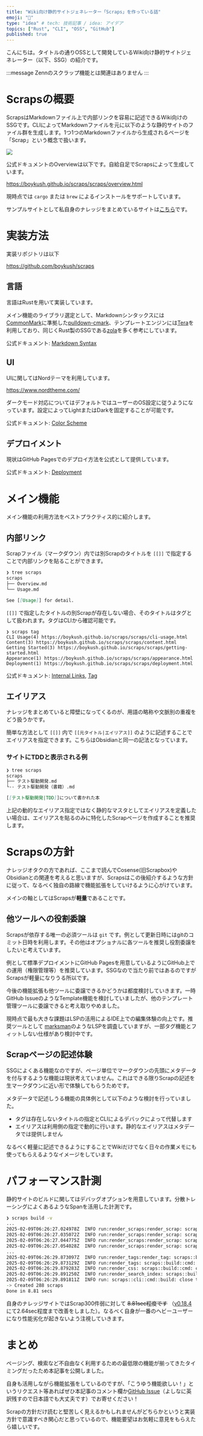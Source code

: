 ```yaml
---
title: "Wiki向け静的サイトジェネレーター「Scraps」を作っている話"
emoji: "📃"
type: "idea" # tech: 技術記事 / idea: アイデア
topics: ["Rust", "CLI", "OSS", "GitHub"]
published: true
---
```


こんにちは。タイトルの通りOSSとして開発しているWiki向け静的サイトジェネレーター（以下、SSG）の紹介です。

:::message
Zennのスクラップ機能とは関連はありません
:::

# Scrapsの概要

ScrapsはMarkdownファイル上で内部リンクを容易に記述できるWiki向けのSSGです。CLIによってMarkdownファイルを元に以下のような静的サイトのファイル群を生成します。1つ1つのMarkdownファイルから生成されるページを「Scrap」という概念で扱います。

![](https://github.com/boykush/scraps/blob/main/assets/dark_mode.png?raw=true)

公式ドキュメントのOverviewは以下です。自給自足でScrapsによって生成しています。

https://boykush.github.io/scraps/scraps/overview.html

現時点では `cargo` または `brew` によるインストールをサポートしています。

サンプルサイトとして私自身のナレッジをまとめているサイトは[こちら](https://boykush.github.io/wiki/)です。

# 実装方法

実装リポジトリは以下

https://github.com/boykush/scraps

## 言語

言語はRustを用いて実装しています。

メイン機能のライブラリ選定として、Markdownシンタックスには [CommonMark](https://commonmark.org/)に準拠した[pulldown-cmark](https://github.com/pulldown-cmark/pulldown-cmark#pulldown-cmark)、テンプレートエンジンには[Tera](https://github.com/Keats/tera)を利用しており、同じくRust製のSSGである[zola](https://github.com/getzola/zola)を多く参考にしています。

公式ドキュメント: [Markdown Syntax](https://boykush.github.io/scraps/scraps/markdown-syntax.html)

## UI
UIに関してはNordテーマを利用しています。

https://www.nordtheme.com/

ダークモード対応についてはデフォルトではユーザーのOS設定に従うようになっています。設定によってLightまたはDarkを固定することが可能です。

公式ドキュメント: [Color Scheme](https://boykush.github.io/scraps/scraps/color-scheme.html)

## デプロイメント
現状はGitHub Pagesでのデプロイ方法を公式として提供しています。

公式ドキュメント: [Deployment](https://boykush.github.io/scraps/scraps/github-pages.html)

# メイン機能
メイン機能の利用方法をベストプラクティス的に紹介します。

## 内部リンク

Scrapファイル（マークダウン）内では別Scrapのタイトルを `[[]]` で指定することで内部リンクを貼ることができます。

```zsh
❯ tree scraps
scraps
├── Overview.md
└── Usage.md
```

```md:Overview.md
See [[Usage]] for detail.
```

`[[]]` で指定したタイトルの別Scrapが存在しない場合、そのタイトルはタグとして扱われます。タグはCLIから確認可能です。

```
❯ scraps tag
CLI Usage(4) https://boykush.github.io/scraps/scraps/cli-usage.html
Content(3) https://boykush.github.io/scraps/scraps/content.html
Getting Started(3) https://boykush.github.io/scraps/scraps/getting-started.html
Appearance(1) https://boykush.github.io/scraps/scraps/appearance.html
Deployment(1) https://boykush.github.io/scraps/scraps/deployment.html
```

公式ドキュメント: [Internal Links](https://boykush.github.io/scraps/scraps/internal-links.html), [Tag](https://boykush.github.io/scraps/scraps/tag.html)

## エイリアス
ナレッジをまとめていると障壁になってくるのが、用語の略称や文脈別の重複をどう扱うかです。

簡単な方法として `[[]]` 内で `[[元タイトル|エイリアス]]` のように記述することでエイリアスを指定できます。こちらはObsidianと同一の記法となっています。

### サイトにTDDと表示される例

```zsh
❯ tree scraps
scraps
├── テスト駆動開発.md
└-- テスト駆動開発（書籍）.md
```

```md:テスト駆動開発（書籍）.md
[[テスト駆動開発|TDD]]について書かれた本
```

上記の動的なエイリアス指定ではなく静的なマスタとしてエイリアスを定義したい場合は、エイリアスを貼るのみに特化したScrapページを作成することを推奨します。

# Scrapsの方針
ナレッジオタクの方であれば、ここまで読んでCosense(旧Scrapbox)やObsidianとの関連を考えると思いますが、Scrapsはこの後紹介するような方針に従って、なるべく独自の路線で機能拡張をしていけるように心がけています。

メインの軸としてはScrapsが**軽量**であることです。

## 他ツールへの役割委譲
Scrapsが依存する唯一の必須ツールは `git` です。例として更新日時にはgitのコミット日時を利用します。その他はオプショナルに各ツールを推奨し役割委譲をしたいと考えています。

例として標準デプロイメントにGitHub Pagesを用意しているようにGitHub上での運用（権限管理等）を推奨しています。SSGなので当たり前ではあるのですがScrapsが軽量になりうる所以です。

今後の機能拡張も他ツールに委譲できるかどうかは都度検討していきます。一時GitHub IssueのようなTemplate機能を検討していましたが、他のテンプレート管理ツールに委譲できると考え取りやめました。

現時点で最も大きな課題はLSPの活用によるIDE上での編集体験の向上です。推奨ツールとして [marksman](https://github.com/artempyanykh/marksman)のようなLSPを調査していますが、一部タグ機能とフィットしない仕様があり検討中です。

## Scrapページの記述体験
SSGによくある機能なのですが、ページ単位でマークダウンの先頭にメタデータを付与するような機能は現状考えていません。これはできる限りScrapの記述を生マークダウンに近い形で体験してもらうためです。

メタデータで記述しうる機能の具体例として以下のような検討を行っていました。
- タグは存在しないタイトルの指定とCLIによるデバックによって代替します
- エイリアスは利用側の指定で動的に行います。静的なエイリアスはメタデータでは提供しません

なるべく軽量に記述できるようにすることでWikiだけでなく日々の作業メモにも使ってもらえるようなイメージをしています。

# パフォーマンス計測
静的サイトのビルドに関してはデバッグオプションを用意しています。分散トレーシングによくあるようなSpanを活用した計測です。

```zsh
❯ scraps build -v
...
2025-02-09T06:26:27.024978Z  INFO run:render_scraps:render_scrap: scraps::build::cmd: close time.busy=10.1ms time.idle=459ns
2025-02-09T06:26:27.035072Z  INFO run:render_scraps:render_scrap: scraps::build::cmd: close time.busy=10.0ms time.idle=1.62µs
2025-02-09T06:26:27.044775Z  INFO run:render_scraps:render_scrap: scraps::build::cmd: close time.busy=9.68ms time.idle=1.00µs
2025-02-09T06:26:27.054028Z  INFO run:render_scraps:render_scrap: scraps::build::cmd: close time.busy=9.23ms time.idle=959ns
...
2025-02-09T06:26:29.873097Z  INFO run:render_tags:render_tag: scraps::build::cmd: close time.busy=8.93ms time.idle=417ns
2025-02-09T06:26:29.873129Z  INFO run:render_tags: scraps::build::cmd: close time.busy=166ms time.idle=375ns
2025-02-09T06:26:29.879283Z  INFO run:render_css: scraps::build::cmd: close time.busy=6.15ms time.idle=709ns
2025-02-09T06:26:29.891250Z  INFO run:render_search_index: scraps::build::cmd: close time.busy=12.0ms time.idle=334ns
2025-02-09T06:26:29.891811Z  INFO run: scraps::cli::cmd::build: close time.busy=8.08s time.idle=2.75µs
-> Created 288 scraps
Done in 8.81 secs
```
自身のナレッジサイトではScrap300件弱に対して ~~8.81sec程度です~~ （[v0.18.4](https://github.com/boykush/scraps/releases/tag/v0.18.4)にて2.64sec程度まで改善をしました）。なるべく自身が一番のヘビーユーザーになり性能劣化が起きないよう注視していきます。

# まとめ
ページング、検索など不自由なく利用するための最低限の機能が揃ってきたタイミングだったため本記事を公開しました。

自身も活用しながら機能拡張をしているのですが、「こうゆう機能欲しい！」というリクエスト等あればぜひ本記事のコメント欄か[GitHub Issue](https://github.com/boykush/scraps/issues/new?template=enhancement-feature-template.md)（よしなに英訳残すので日本語でも大丈夫です）でお寄せください！

Scrapの方針だけ読むと堅苦しく見えるかもしれませんがどちらかというと実装方針で意識すべき関心だと思っているので、機能要望はお気軽に意見をもらえたら嬉しいです。
